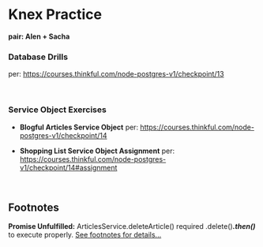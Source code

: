 # Knex Practice

**pair: Alen + Sacha**

### Database Drills
per: https://courses.thinkful.com/node-postgres-v1/checkpoint/13

<br />

### Service Object Exercises
* **Blogful Articles Service Object** per: https://courses.thinkful.com/node-postgres-v1/checkpoint/14

* **Shopping List Service Object Assignment** per: https://courses.thinkful.com/node-postgres-v1/checkpoint/14#assignment

<br />

## Footnotes

**Promise Unfulfilled:** ArticlesService.deleteArticle() required .delete()_**.then()**_ to execute properly. [See footnotes for details...](https://github.com/artificialarea/knex-practice/blob/37820f7151d82097d52a69562efc0478b1c5c73a/src/blogful.js#L49)
